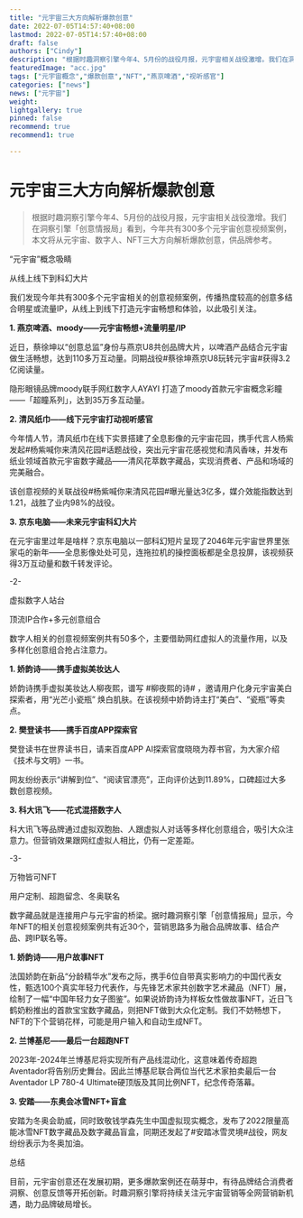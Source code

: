 ```yaml
---
title: "元宇宙三大方向解析爆款创意"
date: 2022-07-05T14:57:40+08:00
lastmod: 2022-07-05T14:57:40+08:00
draft: false
authors: ["Cindy"]
description: "根据时趣洞察引擎今年4、5月份的战役月报，元宇宙相关战役激增。我们在洞察引擎「创意情报局」看到，今年共有300多个元宇宙创意视频案例，本文将从元宇宙、数字人、NFT三大方向解析爆款创意，供品牌参考。"
featuredImage: "acc.jpg"
tags: ["元宇宙概念","爆款创意","NFT","燕京啤酒","视听感官"]
categories: ["news"]
news: ["元宇宙"]
weight: 
lightgallery: true
pinned: false
recommend: true
recommend1: true

---
```


# 元宇宙三大方向解析爆款创意

> 根据时趣洞察引擎今年4、5月份的战役月报，元宇宙相关战役激增。我们在洞察引擎「创意情报局」看到，今年共有300多个元宇宙创意视频案例，本文将从元宇宙、数字人、NFT三大方向解析爆款创意，供品牌参考。

“元宇宙”概念吸睛

从线上线下到科幻大片

我们发现今年共有300多个元宇宙相关的创意视频案例，传播热度较高的创意多结合明星或流量IP，从线上到线下打造元宇宙畅想和体验，以此吸引关注。

**1. 燕京啤酒、moody——元宇宙畅想+流量明星/IP**

近日，蔡徐坤以“创意总监”身份与燕京U8共创品牌大片，以啤酒产品结合元宇宙做生活畅想，达到110多万互动量。同期战役#蔡徐坤燕京U8玩转元宇宙#获得3.2亿阅读量。

隐形眼镜品牌moody联手网红数字人AYAYI 打造了moody首款元宇宙概念彩瞳——「超瞳系列」，达到35万多互动量。

**2. 清风纸巾——线下元宇宙打动视听感官**

今年情人节，清风纸巾在线下实景搭建了全息影像的元宇宙花园，携手代言人杨紫发起#杨紫喊你来清风花园#话题战役，突出元宇宙花感视觉和清风香味，并发布纸业领域首款元宇宙数字藏品——清风花萃数字藏品，实现消费者、产品和场域的完美融合。

该创意视频的关联战役#杨紫喊你来清风花园#曝光量达3亿多，媒介效能指数达到1.21，战胜了业内98%的战役。

**3. 京东电脑——未来元宇宙科幻大片**

在元宇宙里过年是啥样？京东电脑以一部科幻短片呈现了2046年元宇宙世界里张家屯的新年——全息影像处处可见，连拖拉机的操控面板都是全息投屏，该视频获得3万互动量和数千转发评论。

-2-

虚拟数字人站台

顶流IP合作+多元创意组合

数字人相关的创意视频案例共有50多个，主要借助网红虚拟人的流量作用，以及多样化创意组合抢占注意力。

**1. 娇韵诗——携手虚拟美妆达人**

娇韵诗携手虚拟美妆达人柳夜熙，谱写 #柳夜熙的诗# ，邀请用户化身元宇宙美白探索者，用“光芒小瓷瓶” 焕白肌肤。在该视频中娇韵诗主打“美白”、“瓷瓶”等卖点。

**2. 樊登读书——携手百度APP探索官**

樊登读书在世界读书日，请来百度APP AI探索官度晓晓为荐书官，为大家介绍《技术与文明》一书。

网友纷纷表示“讲解到位”、“阅读官漂亮”，正向评价达到11.89%，口碑超过大多数创意视频。

**3. 科大讯飞——花式混搭数字人**

科大讯飞等品牌通过虚拟双胞胎、人跟虚拟人对话等多样化创意组合，吸引大众注意力。但营销效果跟网红虚拟人相比，仍有一定差距。

-3-

万物皆可NFT

用户定制、超跑留念、冬奥联名

数字藏品就是连接用户与元宇宙的桥梁。据时趣洞察引擎「创意情报局」显示，今年NFT的相关创意视频案例共有近30个，营销思路多为融合品牌故事、结合产品、跨IP联名等。

**1. 娇韵诗——用户故事NFT**

法国娇韵在新品“分龄精华水”发布之际，携手6位自带真实影响力的中国代表女性，甄选100个真实年轻力代表作，与先锋艺术家共创数字艺术藏品（NFT）展，绘制了一幅“中国年轻力女子图鉴”。如果说娇韵诗为样板女性做故事NFT，近日飞鹤奶粉推出的首款宝宝数字藏品，则把NFT做到大众化定制。我们不妨畅想下，NFT的下个营销花样，可能是用户输入和自动生成NFT。

**2. 兰博基尼——最后一台超跑NFT**

2023年-2024年兰博基尼将实现所有产品线混动化，这意味着传奇超跑Aventador将告别历史舞台。因此兰博基尼联合两位当代艺术家拍卖最后一台Aventador LP 780-4 Ultimate硬顶版及其同比例NFT，纪念传奇落幕。

**3. 安踏——东奥会冰雪NFT+盲盒**

安踏为冬奥会助威，同时致敬钱学森先生中国虚拟现实概念，发布了2022限量高能冰雪NFT数字藏品及数字藏品盲盒，同期还发起了#安踏冰雪灵境#战役，网友纷纷表示为冬奥加油。

总结

目前，元宇宙创意还在发展初期，更多爆款案例还在萌芽中，有待品牌结合消费者洞察、创意反馈等开拓创新。时趣洞察引擎将持续关注元宇宙营销等全网营销新机遇，助力品牌破局增长。